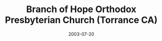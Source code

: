 ---
date: &id001 2003-07-20
end_date: null
location:
  address: 2370 W. Carson Street, Suite
  city: Torrance
  state: CA
minister:
- end: null
  name: Paul Viggiano
  start: 2003-01-01
  type: Pastor
- end: null
  name: Dale T. Hanaoka
  start: 2012-01-01
  type: Teacher
ministers:
- Paul Viggiano
- Dale T. Hanaoka
name: Branch of Hope Orthodox Presbyterian Church
names:
- end: null
  name: Branch of Hope Orthodox Presbyterian Church
  start: 2003-07-20
- end: null
  name: Branch of Hope Orthodox Presbyterian Church
  start: null
origination_date: *id001
raw_data: MISSING
received_from:
- International Church of the Foursquare Gospel
states:
- CA
status:
  active: true
  end_date: null
  reason: null
  received_from: null
  withdrawal_to: null
title: Branch of Hope Orthodox Presbyterian Church (Torrance CA)
year_established:
- 2003

---